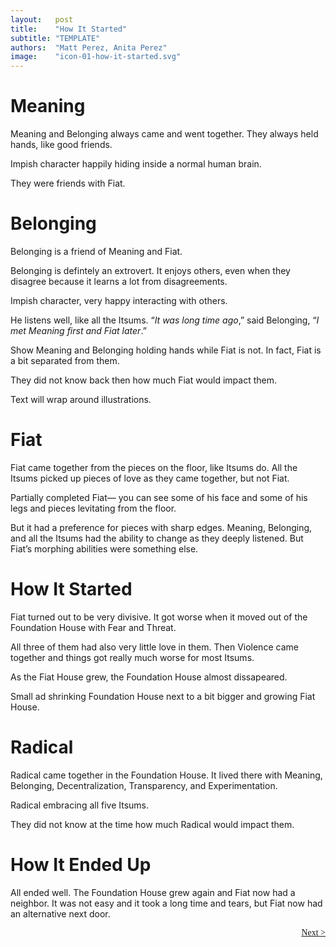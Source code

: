 ```yaml
---
layout:   post
title:    "How It Started"
subtitle: "TEMPLATE"
authors:  "Matt Perez, Anita Perez"
image:    "icon-01-how-it-started.svg"
---
```


<div style='display:none; '>
 <p>Meaning is what you would call a deep introvert.</p>
</div>

<h1>Meaning</h1>
 <p>Meaning and Belonging always came and went together. They always held hands, like good friends.</p>
 <p class="_illustration">Impish character happily hiding inside a normal human brain.</p>
 <p>They were friends with Fiat.</p>

<h1>Belonging</h1>
 <p>Belonging is a friend of Meaning and Fiat.</p>
 <p>Belonging is defintely an extrovert. It enjoys others, even when they disagree because it learns a lot from disagreements.</p>
  <p class="_illustration">
   Impish character, very happy interacting with others.
  </p>
 <p>He listens well, like all the Itsums. &ldquo;<em>It was long time ago</em>,&rdquo; said Belonging, &ldquo;<em>I met Meaning first and Fiat later</em>.&rdquo;</p>
  <p class="_illustration">Show Meaning and Belonging holding hands while Fiat is not. In fact, Fiat is a bit separated from them.</p>
 <p>They did not know back then how much Fiat would impact them.</p>
  <p class="_illustration">Text will wrap around illustrations.</p>

<h1>Fiat</h1>
 <p>Fiat came together from the pieces on the floor, like Itsums do. All the Itsums picked up pieces of love as they came together, but not Fiat.</p>
  <p class="_illustration">Partially completed Fiat&mdash; you can see some of his face and some of his legs and pieces levitating from the floor.</p>
 <p>But it had a preference for pieces with sharp edges. Meaning, Belonging, and all the Itsums had the ability to change as they deeply listened. But Fiat&rsquo;s morphing abilities were something else.</p>

<h1>How It Started</h1>
 <p>Fiat turned out to be very divisive. It got worse when it moved out of the Foundation House with Fear and Threat.</p>
 <p>All three of them had also very little love in them. Then Violence came together and things got really much worse for most Itsums.</p>
 <p>As the Fiat House grew, the Foundation House almost dissapeared.</p>
  <p class="_illustration">Small ad shrinking Foundation House next to a bit bigger and growing Fiat House.</p>

<h1>Radical</h1>
 <p>Radical came together in the Foundation House. It lived there with Meaning, Belonging, Decentralization, Transparency, and Experimentation.</p>
  <p class="_illustration">Radical embracing all five Itsums.</p>
 <p>They did not know at the time how much Radical would impact them.</p>

<h1>How It Ended Up</h1>
 <p>All ended well. The Foundation House grew again and Fiat now had a neighbor. It was not easy and it took a long time and tears, but Fiat now had an alternative next door.</p>

<div style="margin-bottom:1in; font-family: American Typewriter, serif; ">
 <span style="float:right; "><a href="https://radicalcompanies.com/2024/08/05/how-it-went">Next &gt;</a></span>
</div>